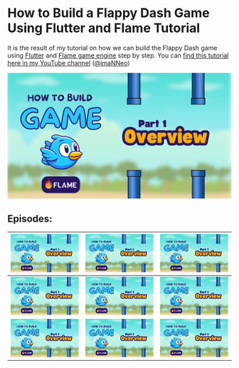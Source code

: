 # How to Build a Flappy Dash Game Using Flutter and Flame Tutorial
It is the result of my tutorial on how we can build the Flappy Dash game using [Flutter](https://flutter.dev) and [Flame game engine](https://flame-engine.org) step by step.
You can [find this tutorial here in my YouTube channel](https://www.youtube.com/playlist?list=PL1-_rCwRcnbMVXe7jyCvZixrMRbvLTXG3) ([@imaNNeo](https://youtube.com/@imaNNeO))

[<img src="https://github.com/imaNNeo/flappy_dash/blob/main/repo_files/thumbnails/overview.png" width=600>](https://youtu.be/WAMN4KEIZdk)

## Episodes:
| <img src="https://github.com/imaNNeo/flappy_dash/blob/main/repo_files/thumbnails/overview.png" width=600> | <img src="https://github.com/imaNNeo/flappy_dash/blob/main/repo_files/thumbnails/overview.png" width=600> | <img src="https://github.com/imaNNeo/flappy_dash/blob/main/repo_files/thumbnails/overview.png" width=600> |
| ----------- | ----------- | ----------- |
| <img src="https://github.com/imaNNeo/flappy_dash/blob/main/repo_files/thumbnails/overview.png" width=600> | <img src="https://github.com/imaNNeo/flappy_dash/blob/main/repo_files/thumbnails/overview.png" width=600> | <img src="https://github.com/imaNNeo/flappy_dash/blob/main/repo_files/thumbnails/overview.png" width=600> |
| <img src="https://github.com/imaNNeo/flappy_dash/blob/main/repo_files/thumbnails/overview.png" width=600> | <img src="https://github.com/imaNNeo/flappy_dash/blob/main/repo_files/thumbnails/overview.png" width=600> | <img src="https://github.com/imaNNeo/flappy_dash/blob/main/repo_files/thumbnails/overview.png" width=600> |